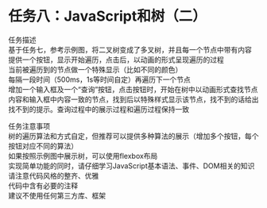 # 任务八：JavaScript和树（二）  
任务描述  
基于任务七，参考示例图，将二叉树变成了多叉树，并且每一个节点中带有内容  
提供一个按钮，显示开始遍历，点击后，以动画的形式呈现遍历的过程  
当前被遍历到的节点做一个特殊显示（比如不同的颜色）  
每隔一段时间（500ms，1s等时间自定）再遍历下一个节点  
增加一个输入框及一个“查询”按钮，点击按钮时，开始在树中以动画形式查找节点内容和输入框中内容一致的节点，找到后以特殊样式显示该节点，找不到的话给出找不到的提示。查询过程中的展示过程和遍历过程保持一致

任务注意事项  
树的遍历算法和方式自定，但推荐可以提供多种算法的展示（增加多个按钮，每个按钮对应不同的算法）  
如果按照示例图中展示树，可以使用flexbox布局  
实现简单功能的同时，请仔细学习JavaScript基本语法、事件、DOM相关的知识  
请注意代码风格的整齐、优雅  
代码中含有必要的注释  
建议不使用任何第三方库、框架  
